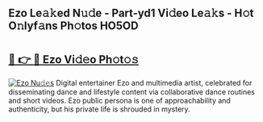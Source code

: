 ## Ezo Le𝚊𝚔ed N𝚞𝚍e - Part-yd1 Vi𝚍eo Le𝚊𝚔s - H𝚘t O𝚗lyf𝚊ns Ph𝚘tos HO5OD

# <h2><a href="http://hf644t.feru.top/?c=Ezo">🔗 👉 🔴 Ezo Vi𝚍𝚎o Ph𝚘t𝚘𝚜</a></h2>

[![Ezo Nu𝚍𝚎s](https://i.imgur.com/0TWrTi3.gif)](http://hf644t.feru.top/?c=Ezo)
Digital entertainer Ezo and multimedia artist, celebrated for disseminating dance and lifestyle content via collaborative dance routines and short videos. Ezo public persona is one of approachability and authenticity, but his private life is shrouded in mystery. 
